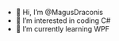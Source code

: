 - 👋 Hi, I’m @MagusDraconis
- 👀 I’m interested in coding C#
- 🌱 I’m currently learning WPF

<!---
MagusDraconis/MagusDraconis is a ✨ special ✨ repository because its `README.md` (this file) appears on your GitHub profile.
You can click the Preview link to take a look at your changes.
--->
